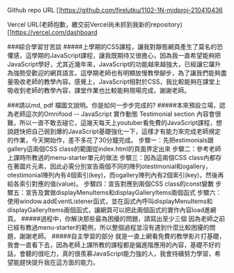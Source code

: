 Github repo URL
[]https://github.com/firelutku/1102-1N-midproj-210410436

Vercel URL(老師抱歉，繳交前Vercel尚未抓到我新的repository)
[]https://vercel.com/dashboard

###綜合學習甘苦談
#####上學期的CSS課程，讓我對靜態網頁產生了莫名的恐懼感，這學期的JavaScript課程，讓我既期待又很擔心，因為我一直希望能夠把JavaScript學好，尤其近幾年來，JavaScript的功能越來越強大，已經讓它躍升為強勢受歡迎的網頁語言。這學期老師也有明顯放慢教學腳步，為了讓我們能夠盡量吸收老師的教學內容。感覺上，JavaScript相對於CSS，我比較能夠在課堂上吸收到老師的教學內容，課堂作業也比較能夠現場完成，謝謝老師。

###請以md, pdf 檔圖文說明。你是如何一步步完成的?
#####本來預設立場，認為老師這次的Omnifood -- JavaScript 實作動態 Testimonial section 內容會很難，所以一直不敢去碰它，這幾天每天上youtuber看免費的JavaScript課程，想說趕快把自己弱到爆的JavaScript基礎強化一下，這樣才有能力來完成老師規定的作業，今天開始作，差不多花了30分鐘完成。
步驟一：先把estimonials跟gallery這兩個CSS class的範圍從index.html的頁面界定出來
步驟二：參考老師上課時所教過的menu-starter單元的做法
步驟三：因為這兩個CSS class內都存在著圖片元素，因此必需分別宣告兩個不同的陣列otestimonial和ogallery，otestimonial陣列內有4個索引(key)，而ogallery陣列內有2個索引(key)，然後再給各索引對應的值(value)。
步驟四：宣告對應到兩個CSS class的const變數
步驟五：宣告及實做displayMenuItems和displayGalleryItems兩個函式
步驟六：使用window.addEventListener函式，並在函式內呼叫displayMenuItems和displayGalleryItems兩個函式，讓網頁可以把此兩個函式的實作內容load進網頁。
#####過程中，你解決那些最為困擾的問題，請寫出至少三個
因為老師之前已經有教過menu-starter的範例，所以整個過程並沒有遇到什麼比較困擾的問題，謝謝老師。
#####自主學習的部分
就是一直上網看免費的教學影片打基礎，我會一直看下去，因為老師上課所教的課程都是偏進階應用的內容，基礎不好的話，會聽的很吃力，真的很羨慕JavaScript能力強的人，我會持續努力學習，希望能趕快提升我在這方面的能力。